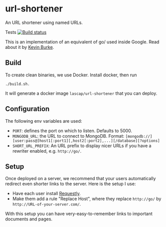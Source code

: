 # url-shortener
An URL shortener using named URLs.

Tests [![Build status](https://circleci.com/gh/pcorpet/url-shortener.png?circle-token=d1e30f1ceff91832351b06e0433cebfa47409de9)](https://circleci.com/gh/pcorpet/url-shortener)

This is an implementation of an equivalent of go/ used inside Google. Read about it by [Kevin Burke](https://kev.inburke.com/kevin/url-shortener/).

## Build

To create clean binaries, we use Docker. Install docker, then run

```
./build.sh.
```

It will generate a docker image `lascap/url-shortener` that you can deploy.

## Configuration

The following env variables are used:
* `PORT`: defines the port on which to listen. Defaults to 5000.
* `MONGODB_URL`: the URL to connect to MongoDB. Format: `[mongodb://][user:pass@]host1[:port1][,host2[:port2],...][/database][?options]`
* `SHORT_URL_PREFIX`: An URL prefix to display nicer URLs if you have a rewriter enabled, e.g. `http://go/`.

## Setup

Once deployed on a server, we recommend that your users automatically redirect even shorter links to the server. Here is the setup I use:

* Have each user install [Requestly](https://chrome.google.com/webstore/detail/requestly/mdnleldcmiljblolnjhpnblkcekpdkpa).
* Make them add a rule "Replace Host", where they replace `http://go/` by `http://URL-of-your-server.com/`.

With this setup you can have very-easy-to-remember links to important documents and pages.
